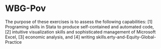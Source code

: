 # WBG-Pov
The purpose of these exercises is to assess the following capabilities: [1] Programing skills in Stata to produce self-contained and automated code, [2] intuitive visualization skills and sophisticated management of Microsoft Excel, [3] economic analysis, and [4] writing skills.erty-and-Equity-Global-Practice
